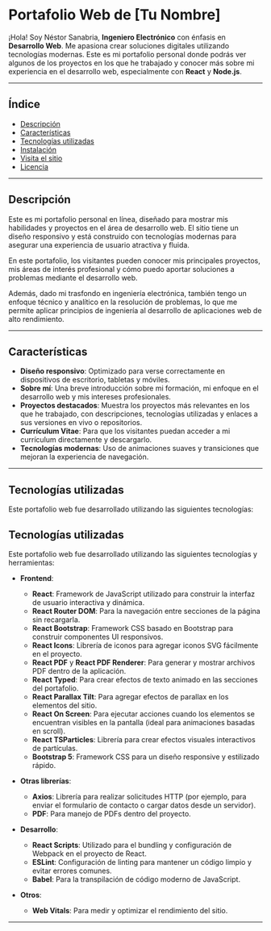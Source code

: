 # Portafolio Web de [Tu Nombre]

¡Hola! Soy Néstor Sanabria, **Ingeniero Electrónico** con énfasis en **Desarrollo Web**. Me apasiona crear soluciones digitales utilizando tecnologías modernas. Este es mi portafolio personal donde podrás ver algunos de los proyectos en los que he trabajado y conocer más sobre mi experiencia en el desarrollo web, especialmente con **React** y **Node.js**.

---

## Índice

- [Descripción](#descripción)
- [Características](#características)
- [Tecnologías utilizadas](#tecnologías-utilizadas)
- [Instalación](#instalación)
- [Visita el sitio](#visita-el-sitio)
- [Licencia](#licencia)

---

## Descripción

Este es mi portafolio personal en línea, diseñado para mostrar mis habilidades y proyectos en el área de desarrollo web. El sitio tiene un diseño responsivo y está construido con tecnologías modernas para asegurar una experiencia de usuario atractiva y fluida.

En este portafolio, los visitantes pueden conocer mis principales proyectos, mis áreas de interés profesional y cómo puedo aportar soluciones a problemas mediante el desarrollo web.

Además, dado mi trasfondo en ingeniería electrónica, también tengo un enfoque técnico y analítico en la resolución de problemas, lo que me permite aplicar principios de ingeniería al desarrollo de aplicaciones web de alto rendimiento.

---

## Características

- **Diseño responsivo**: Optimizado para verse correctamente en dispositivos de escritorio, tabletas y móviles.
- **Sobre mí**: Una breve introducción sobre mi formación, mi enfoque en el desarrollo web y mis intereses profesionales.
- **Proyectos destacados**: Muestra los proyectos más relevantes en los que he trabajado, con descripciones, tecnologías utilizadas y enlaces a sus versiones en vivo o repositorios.
- **Currículum Vitae**: Para que los visitantes puedan acceder a mi currículum directamente y descargarlo.
- **Tecnologías modernas**: Uso de animaciones suaves y transiciones que mejoran la experiencia de navegación.

---

## Tecnologías utilizadas

Este portafolio web fue desarrollado utilizando las siguientes tecnologías:

## Tecnologías utilizadas

Este portafolio web fue desarrollado utilizando las siguientes tecnologías y herramientas:

- **Frontend**:
  - **React**: Framework de JavaScript utilizado para construir la interfaz de usuario interactiva y dinámica.
  - **React Router DOM**: Para la navegación entre secciones de la página sin recargarla.
  - **React Bootstrap**: Framework CSS basado en Bootstrap para construir componentes UI responsivos.
  - **React Icons**: Librería de iconos para agregar iconos SVG fácilmente en el proyecto.
  - **React PDF** y **React PDF Renderer**: Para generar y mostrar archivos PDF dentro de la aplicación.
  - **React Typed**: Para crear efectos de texto animado en las secciones del portafolio.
  - **React Parallax Tilt**: Para agregar efectos de parallax en los elementos del sitio.
  - **React On Screen**: Para ejecutar acciones cuando los elementos se encuentran visibles en la pantalla (ideal para animaciones basadas en scroll).
  - **React TSParticles**: Librería para crear efectos visuales interactivos de partículas.
  - **Bootstrap 5**: Framework CSS para un diseño responsive y estilizado rápido.
  
- **Otras librerías**:
  - **Axios**: Librería para realizar solicitudes HTTP (por ejemplo, para enviar el formulario de contacto o cargar datos desde un servidor).
  - **PDF**: Para manejo de PDFs dentro del proyecto.
  
- **Desarrollo**:
  - **React Scripts**: Utilizado para el bundling y configuración de Webpack en el proyecto de React.
  - **ESLint**: Configuración de linting para mantener un código limpio y evitar errores comunes.
  - **Babel**: Para la transpilación de código moderno de JavaScript.
  
- **Otros**:
  - **Web Vitals**: Para medir y optimizar el rendimiento del sitio.

---
